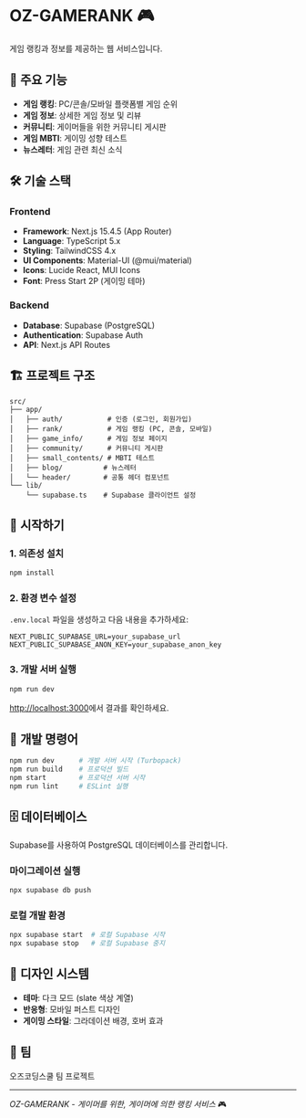 # OZ-GAMERANK 🎮

게임 랭킹과 정보를 제공하는 웹 서비스입니다.

## 🚀 주요 기능

- **게임 랭킹**: PC/콘솔/모바일 플랫폼별 게임 순위
- **게임 정보**: 상세한 게임 정보 및 리뷰
- **커뮤니티**: 게이머들을 위한 커뮤니티 게시판
- **게임 MBTI**: 게이밍 성향 테스트
- **뉴스레터**: 게임 관련 최신 소식

## 🛠️ 기술 스택

### Frontend
- **Framework**: Next.js 15.4.5 (App Router)
- **Language**: TypeScript 5.x
- **Styling**: TailwindCSS 4.x
- **UI Components**: Material-UI (@mui/material)
- **Icons**: Lucide React, MUI Icons
- **Font**: Press Start 2P (게이밍 테마)

### Backend
- **Database**: Supabase (PostgreSQL)
- **Authentication**: Supabase Auth
- **API**: Next.js API Routes

## 🏗️ 프로젝트 구조

```
src/
├── app/
│   ├── auth/           # 인증 (로그인, 회원가입)
│   ├── rank/           # 게임 랭킹 (PC, 콘솔, 모바일)
│   ├── game_info/      # 게임 정보 페이지
│   ├── community/      # 커뮤니티 게시판
│   ├── small_contents/ # MBTI 테스트
│   ├── blog/          # 뉴스레터
│   └── header/        # 공통 헤더 컴포넌트
└── lib/
    └── supabase.ts    # Supabase 클라이언트 설정
```

## 🚦 시작하기

### 1. 의존성 설치
```bash
npm install
```

### 2. 환경 변수 설정
`.env.local` 파일을 생성하고 다음 내용을 추가하세요:
```env
NEXT_PUBLIC_SUPABASE_URL=your_supabase_url
NEXT_PUBLIC_SUPABASE_ANON_KEY=your_supabase_anon_key
```

### 3. 개발 서버 실행
```bash
npm run dev
```

[http://localhost:3000](http://localhost:3000)에서 결과를 확인하세요.

## 📝 개발 명령어

```bash
npm run dev      # 개발 서버 시작 (Turbopack)
npm run build    # 프로덕션 빌드
npm start        # 프로덕션 서버 시작
npm run lint     # ESLint 실행
```

## 🗄️ 데이터베이스

Supabase를 사용하여 PostgreSQL 데이터베이스를 관리합니다.

### 마이그레이션 실행
```bash
npx supabase db push
```

### 로컬 개발 환경
```bash
npx supabase start  # 로컬 Supabase 시작
npx supabase stop   # 로컬 Supabase 중지
```

## 🎨 디자인 시스템

- **테마**: 다크 모드 (slate 색상 계열)
- **반응형**: 모바일 퍼스트 디자인
- **게이밍 스타일**: 그라데이션 배경, 호버 효과

## 👥 팀

오즈코딩스쿨 팀 프로젝트

---

*OZ-GAMERANK - 게이머를 위한, 게이머에 의한 랭킹 서비스* 🎮